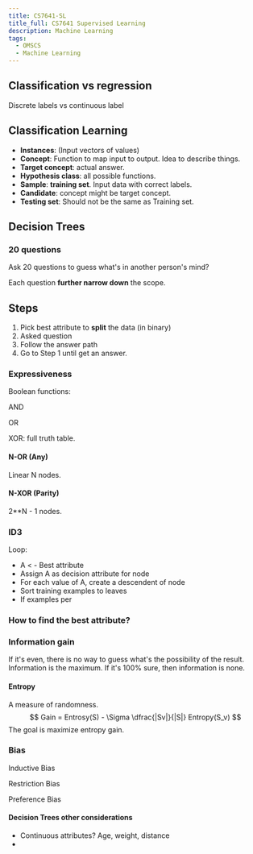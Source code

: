 ```yaml
---
title: CS7641-SL
title_full: CS7641 Supervised Learning
description: Machine Learning
tags:
  - OMSCS
  - Machine Learning
---
```


## Classification vs regression

Discrete labels vs continuous label

## Classification Learning

* **Instances**: (Input vectors of values)
* **Concept**: Function to map input to output. Idea to describe things.
* **Target concept**: actual answer.
* **Hypothesis class**: all possible functions.
* **Sample**: **training set**. Input data with correct labels.
* **Candidate**: concept might be target concept.
* **Testing set**: Should not be the same as Training set.

## Decision Trees

### 20 questions

Ask 20 questions to guess what's in another person's mind?

Each question **further narrow down** the scope.

## Steps

1. Pick best attribute to **split** the data (in binary)
2. Asked question
3. Follow the answer path
4. Go to Step 1 until get an answer.

### Expressiveness

Boolean functions: 

AND

OR

XOR: full truth table.

#### N-OR (Any)

Linear N nodes.

#### N-XOR (Parity)

2**N - 1 nodes.

### ID3

Loop:

* A < - Best attribute
* Assign A as decision attribute for node
* For each value of A, create a descendent of node
* Sort training examples to leaves
* If examples per

### How to find the best attribute?

### Information gain

If it's even, there is no way to guess what's the possibility of the result. Information is the maximum. If it's 100% sure, then information is none.

#### Entropy

A measure of randomness.
$$
Gain = Entrosy(S) - \Sigma \dfrac{|Sv|}{|S|} Entropy(S_v)
$$
The goal is maximize entropy gain.

### Bias

Inductive Bias



Restriction Bias

Preference Bias

#### Decision Trees other considerations

* Continuous attributes? Age, weight, distance
* 
